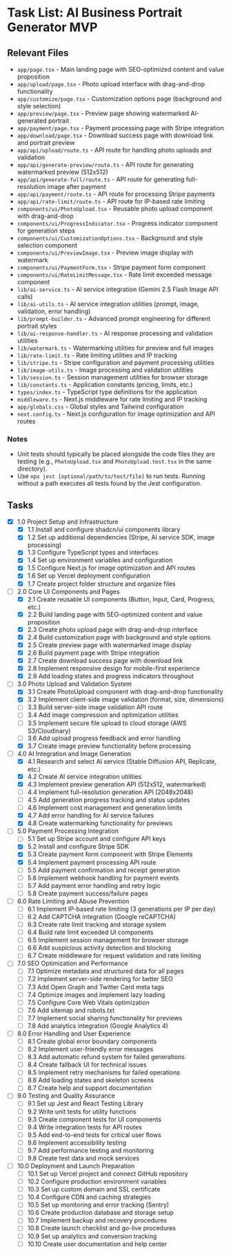 # Task List: AI Business Portrait Generator MVP

## Relevant Files

- `app/page.tsx` - Main landing page with SEO-optimized content and value proposition
- `app/upload/page.tsx` - Photo upload interface with drag-and-drop functionality
- `app/customize/page.tsx` - Customization options page (background and style selection)
- `app/preview/page.tsx` - Preview page showing watermarked AI-generated portrait
- `app/payment/page.tsx` - Payment processing page with Stripe integration
- `app/download/page.tsx` - Download success page with download link and portrait preview
- `app/api/upload/route.ts` - API route for handling photo uploads and validation
- `app/api/generate-preview/route.ts` - API route for generating watermarked preview (512x512)
- `app/api/generate-full/route.ts` - API route for generating full-resolution image after payment
- `app/api/payment/route.ts` - API route for processing Stripe payments
- `app/api/rate-limit/route.ts` - API route for IP-based rate limiting
- `components/ui/PhotoUpload.tsx` - Reusable photo upload component with drag-and-drop
- `components/ui/ProgressIndicator.tsx` - Progress indicator component for generation steps
- `components/ui/CustomizationOptions.tsx` - Background and style selection component
- `components/ui/PreviewImage.tsx` - Preview image display with watermark
- `components/ui/PaymentForm.tsx` - Stripe payment form component
- `components/ui/RateLimitMessage.tsx` - Rate limit exceeded message component
- `lib/ai-service.ts` - AI service integration (Gemini 2.5 Flash Image API calls)
- `lib/ai-utils.ts` - AI service integration utilities (prompt, image, validation, error handling)
- `lib/prompt-builder.ts` - Advanced prompt engineering for different portrait styles
- `lib/ai-response-handler.ts` - AI response processing and validation utilities
- `lib/watermark.ts` - Watermarking utilities for preview and full images
- `lib/rate-limit.ts` - Rate limiting utilities and IP tracking
- `lib/stripe.ts` - Stripe configuration and payment processing utilities
- `lib/image-utils.ts` - Image processing and validation utilities
- `lib/session.ts` - Session management utilities for browser storage
- `lib/constants.ts` - Application constants (pricing, limits, etc.)
- `types/index.ts` - TypeScript type definitions for the application
- `middleware.ts` - Next.js middleware for rate limiting and IP tracking
- `app/globals.css` - Global styles and Tailwind configuration
- `next.config.ts` - Next.js configuration for image optimization and API routes

### Notes

- Unit tests should typically be placed alongside the code files they are testing (e.g., `PhotoUpload.tsx` and `PhotoUpload.test.tsx` in the same directory).
- Use `npx jest [optional/path/to/test/file]` to run tests. Running without a path executes all tests found by the Jest configuration.

## Tasks

- [x] 1.0 Project Setup and Infrastructure
  - [x] 1.1 Install and configure shadcn/ui components library
  - [x] 1.2 Set up additional dependencies (Stripe, AI service SDK, image processing)
  - [x] 1.3 Configure TypeScript types and interfaces
  - [x] 1.4 Set up environment variables and configuration
  - [x] 1.5 Configure Next.js for image optimization and API routes
  - [x] 1.6 Set up Vercel deployment configuration
  - [x] 1.7 Create project folder structure and organize files

- [ ] 2.0 Core UI Components and Pages
  - [x] 2.1 Create reusable UI components (Button, Input, Card, Progress, etc.)
  - [x] 2.2 Build landing page with SEO-optimized content and value proposition
  - [x] 2.3 Create photo upload page with drag-and-drop interface
  - [x] 2.4 Build customization page with background and style options
  - [x] 2.5 Create preview page with watermarked image display
  - [x] 2.6 Build payment page with Stripe integration
  - [x] 2.7 Create download success page with download link
  - [x] 2.8 Implement responsive design for mobile-first experience
  - [x] 2.9 Add loading states and progress indicators throughout

- [ ] 3.0 Photo Upload and Validation System
  - [x] 3.1 Create PhotoUpload component with drag-and-drop functionality
  - [x] 3.2 Implement client-side image validation (format, size, dimensions)
  - [ ] 3.3 Build server-side image validation API route
  - [ ] 3.4 Add image compression and optimization utilities
  - [ ] 3.5 Implement secure file upload to cloud storage (AWS S3/Cloudinary)
  - [ ] 3.6 Add upload progress feedback and error handling
  - [x] 3.7 Create image preview functionality before processing

- [ ] 4.0 AI Integration and Image Generation
  - [x] 4.1 Research and select AI service (Stable Diffusion API, Replicate, etc.)
  - [x] 4.2 Create AI service integration utilities
  - [x] 4.3 Implement preview generation API (512x512, watermarked)
  - [ ] 4.4 Implement full-resolution generation API (2048x2048)
  - [ ] 4.5 Add generation progress tracking and status updates
  - [ ] 4.6 Implement cost management and generation limits
  - [x] 4.7 Add error handling for AI service failures
  - [x] 4.8 Create watermarking functionality for previews

- [ ] 5.0 Payment Processing Integration
  - [ ] 5.1 Set up Stripe account and configure API keys
  - [x] 5.2 Install and configure Stripe SDK
  - [x] 5.3 Create payment form component with Stripe Elements
  - [x] 5.4 Implement payment processing API route
  - [ ] 5.5 Add payment confirmation and receipt generation
  - [ ] 5.6 Implement webhook handling for payment events
  - [ ] 5.7 Add payment error handling and retry logic
  - [ ] 5.8 Create payment success/failure pages

- [ ] 6.0 Rate Limiting and Abuse Prevention
  - [ ] 6.1 Implement IP-based rate limiting (3 generations per IP per day)
  - [ ] 6.2 Add CAPTCHA integration (Google reCAPTCHA)
  - [ ] 6.3 Create rate limit tracking and storage system
  - [ ] 6.4 Build rate limit exceeded UI components
  - [ ] 6.5 Implement session management for browser storage
  - [ ] 6.6 Add suspicious activity detection and blocking
  - [ ] 6.7 Create middleware for request validation and rate limiting

- [ ] 7.0 SEO Optimization and Performance
  - [ ] 7.1 Optimize metadata and structured data for all pages
  - [ ] 7.2 Implement server-side rendering for better SEO
  - [ ] 7.3 Add Open Graph and Twitter Card meta tags
  - [ ] 7.4 Optimize images and implement lazy loading
  - [ ] 7.5 Configure Core Web Vitals optimization
  - [ ] 7.6 Add sitemap and robots.txt
  - [ ] 7.7 Implement social sharing functionality for previews
  - [ ] 7.8 Add analytics integration (Google Analytics 4)

- [ ] 8.0 Error Handling and User Experience
  - [ ] 8.1 Create global error boundary components
  - [ ] 8.2 Implement user-friendly error messages
  - [ ] 8.3 Add automatic refund system for failed generations
  - [ ] 8.4 Create fallback UI for technical issues
  - [ ] 8.5 Implement retry mechanisms for failed operations
  - [ ] 8.6 Add loading states and skeleton screens
  - [ ] 8.7 Create help and support documentation

- [ ] 9.0 Testing and Quality Assurance
  - [ ] 9.1 Set up Jest and React Testing Library
  - [ ] 9.2 Write unit tests for utility functions
  - [ ] 9.3 Create component tests for UI components
  - [ ] 9.4 Write integration tests for API routes
  - [ ] 9.5 Add end-to-end tests for critical user flows
  - [ ] 9.6 Implement accessibility testing
  - [ ] 9.7 Add performance testing and monitoring
  - [ ] 9.8 Create test data and mock services

- [ ] 10.0 Deployment and Launch Preparation
  - [ ] 10.1 Set up Vercel project and connect GitHub repository
  - [ ] 10.2 Configure production environment variables
  - [ ] 10.3 Set up custom domain and SSL certificate
  - [ ] 10.4 Configure CDN and caching strategies
  - [ ] 10.5 Set up monitoring and error tracking (Sentry)
  - [ ] 10.6 Create production database and storage setup
  - [ ] 10.7 Implement backup and recovery procedures
  - [ ] 10.8 Create launch checklist and go-live procedures
  - [ ] 10.9 Set up analytics and conversion tracking
  - [ ] 10.10 Create user documentation and help center
